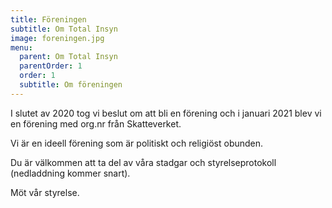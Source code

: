 ```yaml
---
title: Föreningen
subtitle: Om Total Insyn
image: foreningen.jpg
menu:
  parent: Om Total Insyn
  parentOrder: 1
  order: 1
  subtitle: Om föreningen
---
```

I slutet av 2020 tog vi beslut om att bli en förening och i januari 2021 blev vi en förening med org.nr från Skatteverket. 

Vi är en ideell förening som är politiskt och religiöst obunden. 

Du är välkommen att ta del av våra stadgar och styrelseprotokoll (nedladdning kommer snart).

<nuxt-link to="/om/styrelsen">Möt vår styrelse.</nuxt-link>
